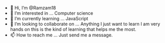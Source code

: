 - 👋 Hi, I’m @Ramzam18
- 👀 I’m interested in ... Computer science 
- 🌱 I’m currently learning ... JavaScript 
- 💞️ I’m looking to collaborate on ... Anything I just want to learn I am very hands on this is the kind of learning that helps me the most.
- 📫 How to reach me ... Just send me a message.

<!---
Ramzam18/Ramzam18 is a ✨ special ✨ repository because its `README.md` (this file) appears on your GitHub profile.
You can click the Preview link to take a look at your changes.
--->
